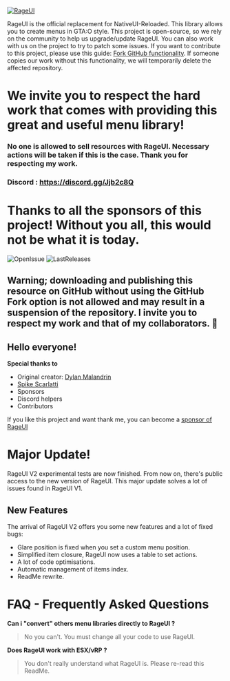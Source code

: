 [![RageUI](https://rageui.dylan-malandain.io/img/rageui.png)](https://github.com/iTexZoz/RageUI)

RageUI is the official replacement for NativeUI-Reloaded. This library allows you to create menus in GTA:O style. This project is open-source, so we rely on the community to help us upgrade/update RageUI. You can also work with us on the project to try to patch some issues.
If you want to contribute to this project, please use this guide: [Fork GitHub functionality](https://gist.github.com/Chaser324/ce0505fbed06b947d962). If someone copies our work without this functionality, we will temporarily delete the affected repository.

We invite you to respect the hard work that comes with providing this great and useful menu library!
=======
### No one is allowed to sell resources with RageUI. Necessary actions will be taken if this is the case. Thank you for respecting my work.

### Discord : https://discord.gg/Jjb2c8Q

# Thanks to all the sponsors of this project! Without you all, this would not be what it is today. 

![OpenIssue](https://img.shields.io/github/issues/iTexZoz/RageUI.svg?style=flat)
![LastReleases](https://img.shields.io/github/release/iTexZoz/RageUI.svg?label=Last%20releases&style=flat)
<br>
## Warning; downloading and publishing this resource on GitHub without using the GitHub Fork option is not allowed and may result in a suspension of the repository. I invite you to respect my work and that of my collaborators. :snail:
## Hello everyone!

**Special thanks to**
  - Original creator: [Dylan Malandrin](https://github.com/iTexZoz)
  - [Spike Scarlatti](https://github.com/SpikeScarlatti)
  - Sponsors
  - Discord helpers
  - Contributors

If you like this project and want thank me, you can become a [sponsor of RageUI](paypal.me/malandaindylan)

# Major Update!
RageUI V2 experimental tests are now finished. From now on, there's public access to the new version of RageUI. This major update solves a lot of issues found in RageUI V1.
## New Features
The arrival of RageUI V2 offers you some new features and a lot of fixed bugs:
- Glare position is fixed when you set a custom menu position.
- Simplified item closure, RageUI now uses a table to set actions.
- A lot of code optimisations.
- Automatic management of items index.
- ReadMe rewrite.

# FAQ - Frequently Asked Questions
**Can i "convert" others menu libraries directly to RageUI ?**
> No you can't. You must change all your code to use RageUI.

**Does RageUI work with ESX/vRP ?**
> You don't really understand what RageUI is. Please re-read this ReadMe.
